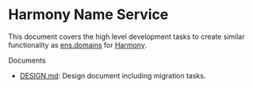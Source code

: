 # Harmony Name Service
This document covers the high level development tasks to create similar functionality as [ens.domains](https://ens.domains/) for [Harmony](https://www.harmony.one/).

Documents
* [DESIGN.md](./docs/DESIGN.md): Design document including migration tasks.

